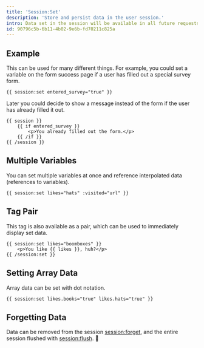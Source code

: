```yaml
---
title: 'Session:Set'
description: 'Store and persist data in the user session.'
intro: Data set in the session will be available in all future requests until such time that the session is cleared over time (sessions eventually expire) or intentionally. Session variables can be retrieved with the main [session](/tags/session) tag.
id: 90796c5b-6b11-4b02-9e6b-fd70211c825a
---
```

## Example

This can be used for many different things. For example, you could set a variable on the form success page if a user has filled out a special survey form.

```
{{ session:set entered_survey="true" }}
```

Later you could decide to show a message instead of the form if the user has already filled it out.

```
{{ session }}
    {{ if entered_survey }}
        <p>You already filled out the form.</p>
    {{ /if }}
{{ /session }}
```

## Multiple Variables

You can set multiple variables at once and reference interpolated data (references to variables).

```
{{ session:set likes="hats" :visited="url" }}
```

## Tag Pair

This tag is also available as a pair, which can be used to immediately display set data.

```
{{ session:set likes="boomboxes" }}
    <p>You like {{ likes }}, huh?</p>
{{ /session:set }}
```

## Setting Array Data

Array data can be set with dot notation.

```
{{ session:set likes.books="true" likes.hats="true" }}
```

## Forgetting Data

Data can be removed from the session [session:forget](/tags/session-forget), and the entire session flushed with [session:flush](/tags/session-flush). 🚽
